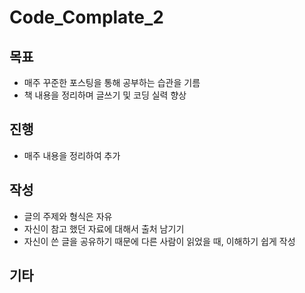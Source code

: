 # Code_Complate_2

## 목표

- 매주 꾸준한 포스팅을 통해 공부하는 습관을 기름
- 책 내용을 정리하며 글쓰기 및 코딩 실력 향상

## 진행

- 매주 내용을 정리하여 추가

## 작성

- 글의 주제와 형식은 자유
- 자신이 참고 했던 자료에 대해서 출처 남기기
- 자신이 쓴 글을 공유하기 때문에 다른 사람이 읽었을 때, 이해하기 쉽게 작성

## 기타

